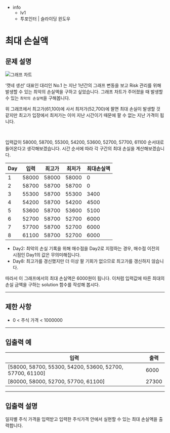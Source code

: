 - info
    - lv1
    - 투포인터 | 슬라이딩 윈도우

# 최대 손실액

## 문제 설명

![그래프 차트](./9_2.webp)

‘캣네 생선’ 대표인 대리인 No.1 는 지난 1년간의 그래프 변동을 보고 Risk 관리를 위해 발생할 수 있는 최악의 손실액을 구하고 싶었습니다. 그래프 차트가 주어졌을 때 발생할 수 있는 `최악의 손실액`을 구해봅니다.

위 그래프에서 최고가(61,100)에 사서 최저가(52,700)에 팔면 최대 손실이 발생할 것 같지만 최고가 입장에서 최저가는 이미 지난 시간이기 때문에 팔 수 없는 지난 가격이 됩니다. 

<br/>

입력값이 58000, 58700, 55300, 54200, 53600, 52700, 57700, 61100 순서대로 들어온다고 생각해보겠습니다. 시간 순서에 따라 각 구간의 최대 손실을 계산해보겠습니다. 


| Day | 입력 | 최고가 | 최저가 | 최대손실액 |
| --- | --- | --- | --- | --- |
| 1 | 58000 | 58000 | 58000 | 0 |
| 2 | 58700 | 58700 | 58700 | 0  |
| 3 | 55300 | 58700 | 55300 | 3400 |
| 4 | 54200 | 58700 | 54200 | 4500 |
| 5 | 53600 | 58700 | 53600 | 5100 |
| 6 | 52700 | 58700 | 52700 | 6000 |
| 7 | 57700 | 58700 | 52700 | 6000 |
| 8 | 61100 | 58700 | 52700 | 6000 |

- Day2: 최악의 손실 기록을 위해 매수점을 Day2로 지정하는 경우, 매수점 이전의 시점인 Day1의 값은 무의미해집니다.
- Day8: 최고가를 경신했지만 더 이상 팔 기회가 없으므로 최고가를 갱신하지 않습니다.

따라서 이 그래프에서의 최대 손실액은 6000원이 됩니다. 이처럼 입력값에 따른 최대의 손실 금액을 구하는 solution 함수를 작성해 봅시다.

---


## 제한 사항

- 0 < 주식 가격 < 1000000

---

## 입출력 예

| 입력                                  | 출력  |
| ---------------------------------------- | ------- |
| [58000, 58700, 55300, 54200, 53600, 52700, 57700, 61100] | 6000 |
| [80000, 58000, 52700, 57700, 61100] | 27300 |

---

## 입출력 설명

일자별 주식 가격을 입력받고 입력한 주식가격 안에서 실현할 수 있는 최대 손실액을 출력합니다.
